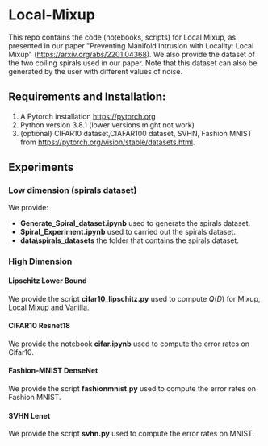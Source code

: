 # Local-Mixup
This repo contains the code (notebooks, scripts) for Local Mixup, as presented in our paper "Preventing Manifold Intrusion with Locality: Local Mixup" (https://arxiv.org/abs/2201.04368).
We also provide the dataset of the two coiling spirals used in our paper. Note that this dataset can also be generated by the user with different values of noise. 

## Requirements and Installation:
1. A Pytorch installation https://pytorch.org
2. Python version 3.8.1 (lower versions might not work)
3. (optional) CIFAR10 dataset,CIAFAR100 dataset, SVHN, Fashion MNIST from https://pytorch.org/vision/stable/datasets.html.

## Experiments
### Low dimension (spirals dataset)
We provide:
- **Generate_Spiral_dataset.ipynb** used to generate the spirals dataset.    
- **Spiral_Experiment.ipynb** used to carried out the spirals dataset.
- **data\spirals_datasets** the folder that contains the spirals dataset.
    
### High Dimension
#### Lipschitz Lower Bound
We provide the script **cifar10_lipschitz.py** used to compute $Q(D)$ for Mixup, Local Mixup and Vanilla.
#### CIFAR10 Resnet18
We provide the notebook **cifar.ipynb** used to compute the error rates on Cifar10.
#### Fashion-MNIST DenseNet
We provide the script **fashionmnist.py** used to compute the error rates on Fashion MNIST.
#### SVHN Lenet
We provide the script **svhn.py** used to compute the error rates on MNIST.

